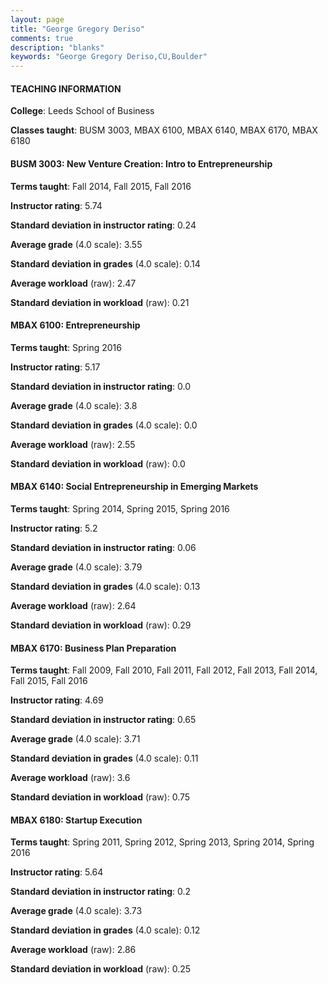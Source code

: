 ```yaml
---
layout: page
title: "George Gregory Deriso" 
comments: true
description: "blanks"
keywords: "George Gregory Deriso,CU,Boulder"
---
```

<head>
<script src="https://ajax.googleapis.com/ajax/libs/jquery/2.1.3/jquery.min.js"></script>
<script src="https://dl.dropboxusercontent.com/s/pc42nxpaw1ea4o9/highcharts.js?dl=0"></script>
<!-- <script src="../assets/js/highcharts.js"></script> -->
<style type="text/css">@font-face {
	font-family: "Bebas Neue";
	src: url(https://www.filehosting.org/file/details/544349/BebasNeue Regular.otf) format("opentype");
	}
	h1.Bebas { 
		font-family: "Bebas Neue", Verdana, Tahoma;
	}
</style>
</head>
	   
#### TEACHING INFORMATION

**College**: Leeds School of Business

**Classes taught**: BUSM 3003, MBAX 6100, MBAX 6140, MBAX 6170, MBAX 6180

#### BUSM 3003: New Venture Creation: Intro to Entrepreneurship

**Terms taught**: Fall 2014, Fall 2015, Fall 2016

**Instructor rating**: 5.74

**Standard deviation in instructor rating**: 0.24

**Average grade** (4.0 scale): 3.55

**Standard deviation in grades** (4.0 scale): 0.14

**Average workload** (raw): 2.47

**Standard deviation in workload** (raw): 0.21

#### MBAX 6100: Entrepreneurship

**Terms taught**: Spring 2016

**Instructor rating**: 5.17

**Standard deviation in instructor rating**: 0.0

**Average grade** (4.0 scale): 3.8

**Standard deviation in grades** (4.0 scale): 0.0

**Average workload** (raw): 2.55

**Standard deviation in workload** (raw): 0.0

#### MBAX 6140: Social Entrepreneurship in Emerging Markets

**Terms taught**: Spring 2014, Spring 2015, Spring 2016

**Instructor rating**: 5.2

**Standard deviation in instructor rating**: 0.06

**Average grade** (4.0 scale): 3.79

**Standard deviation in grades** (4.0 scale): 0.13

**Average workload** (raw): 2.64

**Standard deviation in workload** (raw): 0.29

#### MBAX 6170: Business Plan Preparation

**Terms taught**: Fall 2009, Fall 2010, Fall 2011, Fall 2012, Fall 2013, Fall 2014, Fall 2015, Fall 2016

**Instructor rating**: 4.69

**Standard deviation in instructor rating**: 0.65

**Average grade** (4.0 scale): 3.71

**Standard deviation in grades** (4.0 scale): 0.11

**Average workload** (raw): 3.6

**Standard deviation in workload** (raw): 0.75

#### MBAX 6180: Startup Execution

**Terms taught**: Spring 2011, Spring 2012, Spring 2013, Spring 2014, Spring 2016

**Instructor rating**: 5.64

**Standard deviation in instructor rating**: 0.2

**Average grade** (4.0 scale): 3.73

**Standard deviation in grades** (4.0 scale): 0.12

**Average workload** (raw): 2.86

**Standard deviation in workload** (raw): 0.25

